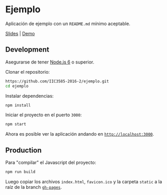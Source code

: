 # Ejemplo

Aplicación de ejemplo con un `README.md` mínimo aceptable.

[Slides](./slides.pdf) | [Demo](http://IIC3585-2016-2.github.io/ejemplo)

## Development

Asegurarse de tener [Node.js 6](https://nodejs.org) o superior.

Clonar el repositorio:

```sh
https://github.com/IIC3585-2016-2/ejemplo.git
cd ejemplo
```

Instalar dependencias:

```sh
npm install
```

Iniciar el proyecto en el puerto `3000`:

```sh
npm start
```

Ahora es posible ver la aplicación andando en [`http://localhost:3000`](http://localhost:3000).

## Production

Para "compilar" el Javascript del proyecto:

```sh
npm run build
```

Luego copiar los archivos `index.html`, `favicon.ico` y la carpeta `static` a la raíz de la branch [`gh-pages`](https://github.com/IIC3585-2016-2/ejemplo/tree/gh-pages).
